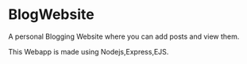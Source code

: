 # BlogWebsite

A personal Blogging Website where you can add posts and view them.

This Webapp is made using Nodejs,Express,EJS.